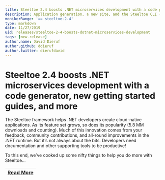 ```yaml
---
title: Steeltoe 2.4 boosts .NET microservices development with a code generator, new getting started guides, and more
description: Application generation, a new site, and the Steeltoe CLI - Get familiar with Steeltoe 2.4.
monikerRange: '== steeltoe-2.4'
type: markdown
date: 11/27/2019
uid: releases/steeltoe-2-4-boosts-dotnet-microservices-development
tags: [new-release]
author.name: David Dieruf
author.github: ddieruf
author.twitter: dierufdavid
---
```


# Steeltoe 2.4 boosts .NET microservices development with a code generator, new getting started guides, and more

The Steeltoe framework helps .NET developers create cloud-native applications. As its feature set grows, so does its popularity (5.8 MM downloads and counting). Much of this innovation comes from your feedback, community contributions, and all-round improvements in the .NET runtime. But it’s not always about the bits. Developers need documentation and other supporting tools to be productive!

To this end, we’ve cooked up some nifty things to help you do more with Steeltoe...

| [Read More](https://tanzu.vmware.com/content/blog/steeltoe-2-4-boosts-dotnet-microservices-development) |
|:---:|